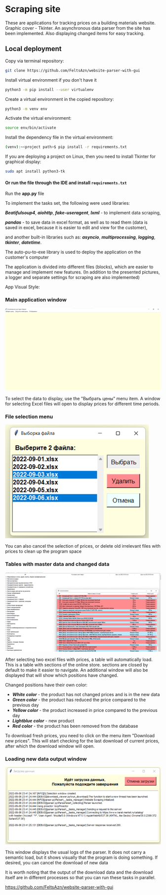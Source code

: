 # Scraping site
These are applications for tracking prices on a building materials website. Graphic cover - Tkinter.
An asynchronous data parser from the site has been implemented.
Also displaying changed items for easy tracking.

## Local deployment

Copy via terminal repository:
```bash
git clone https://github.com/FeltsAzn/website-parser-with-gui
```

Install virtual environment if you don't have it
```bash
python3 -m pip install --user virtualenv
```

Create a virtual environment in the copied repository:
```bash
python3 -m venv env
```

Activate the virtual environment:
```bash
source env/bin/activate
```

Install the dependency file in the virtual environment:
```bash
(venv):~<project path>$ pip install -r requirements.txt
```

If you are deploying a project on Linux, then you need to install Tkinter for graphical display:
```bash
sudo apt install python3-tk
```

#### Or run the file through the IDE and install ```requirements.txt```


Run the **app.py** file


To implement the tasks set, the following were used libraries:

***Beatifulsoup4***, ***aiohttp***, ***fake-useragent***, ***lxml*** - to implement data scraping,

***pandas*** - to save data in excel format, as well as to read them (data is saved in excel, because it is easier to edit and view for the customer),

and another built-in libraries such as: ***asyncio***, ***multiprocessing***, ***logging***, ***tkinter***, ***datetime***.

The auto-pu-to-exe library is used to deploy the application on the customer's computer

The application is divided into different files (blocks), which are easier to manage and implement new features.
(In addition to the presented pictures, a logger and separate settings for scraping are also implemented)


App Visual Style:                                                                                                        
### Main application window                                                            
![Alt text](https://github.com/FeltsAzn/Karat_prices/blob/master/ScreenShots/main_menu.png)

To select the data to display, use the "Выбрать цены" menu item.
A window for selecting Excel files will open to display prices for different time periods. 

### File selection menu                                                            
![Alt text](https://github.com/FeltsAzn/Karat_prices/blob/master/ScreenShots/select_menu_view.png)

You can also cancel the selection of prices, or delete old irrelevant files with prices to clean up the program space

### Tables with master data and changed data                                                            
![Alt text](https://github.com/FeltsAzn/Karat_prices/blob/master/ScreenShots/table_view.png)

After selecting two excel files with prices, a table will automatically load. This is a table with sections of the online store. sections are closed by default to make it easier to navigate. An additional window will also be displayed that will show which positions have changed.

Changed positions have their own color:
- ***White color*** - the product has not changed prices and is in the new data
- ***Green color*** - the product has reduced the price compared to the previous day
- ***Yellow color*** - the product increased in price compared to the previous day
- ***Lightblue color*** - new product
- ***Red color*** - the product has been removed from the database

To download fresh prices, you need to click on the menu item "Download new prices". This will start checking for the last download of current prices, after which the download window will open.

### Loading new data output window                                                            
![Alt text](https://github.com/FeltsAzn/Karat_prices/blob/master/ScreenShots/download_view.png)

This window displays the usual logs of the parser. It does not carry a semantic load, but it shows visually that the program is doing something. If desired, you can cancel the download of new data

It is worth noting that the output of the download data and the download itself are in different processes so that you can run these tasks in parallel.


https://github.com/FeltsAzn/website-parser-with-gui
